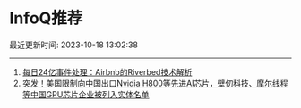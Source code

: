 # InfoQ推荐

最近更新时间: 2023-10-18 13:02:38

--- 
1. [每日24亿事件处理：Airbnb的Riverbed技术解析](https://www.infoq.cn/article/BAFdDgo3MvJXau26mURs) 
2. [突发！美国限制向中国出口Nvidia H800等先进AI芯片，壁仞科技、摩尔线程等中国GPU芯片企业被列入实体名单](https://www.infoq.cn/article/QJ73po4wuwTvLKcpK1Fw) 
